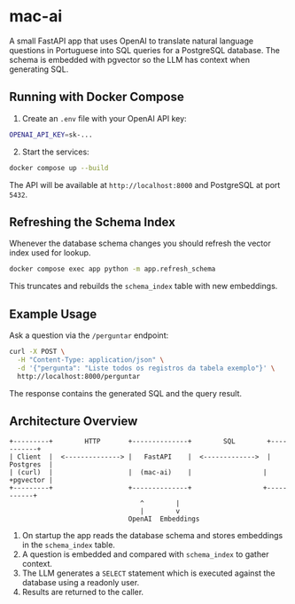 # mac-ai

A small FastAPI app that uses OpenAI to translate natural language questions in Portuguese into SQL queries for a PostgreSQL database.  The schema is embedded with pgvector so the LLM has context when generating SQL.

## Running with Docker Compose

1. Create an `.env` file with your OpenAI API key:

```bash
OPENAI_API_KEY=sk-...
```

2. Start the services:

```bash
docker compose up --build
```

The API will be available at `http://localhost:8000` and PostgreSQL at port `5432`.

## Refreshing the Schema Index

Whenever the database schema changes you should refresh the vector index used for lookup.

```bash
docker compose exec app python -m app.refresh_schema
```

This truncates and rebuilds the `schema_index` table with new embeddings.

## Example Usage

Ask a question via the `/perguntar` endpoint:

```bash
curl -X POST \
  -H "Content-Type: application/json" \
  -d '{"pergunta": "Liste todos os registros da tabela exemplo"}' \
  http://localhost:8000/perguntar
```

The response contains the generated SQL and the query result.

## Architecture Overview

```
+---------+        HTTP       +--------------+        SQL        +-----------+
| Client  |  <--------------> |   FastAPI    |  <------------->  | Postgres  |
| (curl)  |                   |  (mac-ai)    |                  |  +pgvector |
+---------+                   +--------------+                  +-----------+
                                 ^        |
                                 |        v
                              OpenAI  Embeddings
```

1. On startup the app reads the database schema and stores embeddings in the `schema_index` table.
2. A question is embedded and compared with `schema_index` to gather context.
3. The LLM generates a `SELECT` statement which is executed against the database using a readonly user.
4. Results are returned to the caller.

